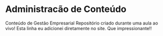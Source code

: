# Administracão de Conteúdo
 Conteúdo de Gestão Empresarial
 Repositório criado durante uma aula ao vivo!
Esta linha eu adicionei diretamente no site. Que impressionante!!
